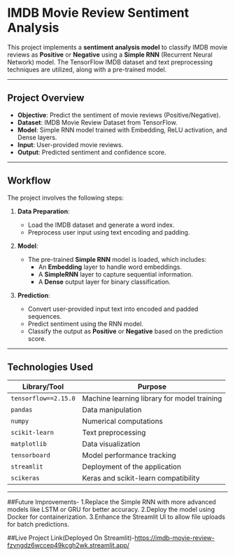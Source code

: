 # IMDB Movie Review Sentiment Analysis

This project implements a **sentiment analysis model** to classify IMDB movie reviews as **Positive** or **Negative** using a **Simple RNN** (Recurrent Neural Network) model. The TensorFlow IMDB dataset and text preprocessing techniques are utilized, along with a pre-trained model.

---

## Project Overview

- **Objective**: Predict the sentiment of movie reviews (Positive/Negative).
- **Dataset**: IMDB Movie Review Dataset from TensorFlow.
- **Model**: Simple RNN model trained with Embedding, ReLU activation, and Dense layers.
- **Input**: User-provided movie reviews.
- **Output**: Predicted sentiment and confidence score.

---

## Workflow

The project involves the following steps:

1. **Data Preparation**:
   - Load the IMDB dataset and generate a word index.
   - Preprocess user input using text encoding and padding.

2. **Model**:
   - The pre-trained **Simple RNN** model is loaded, which includes:
     - An **Embedding** layer to handle word embeddings.
     - A **SimpleRNN** layer to capture sequential information.
     - A **Dense** output layer for binary classification.

3. **Prediction**:
   - Convert user-provided input text into encoded and padded sequences.
   - Predict sentiment using the RNN model.
   - Classify the output as **Positive** or **Negative** based on the prediction score.

---

## Technologies Used

| **Library/Tool**      | **Purpose**                                 |
|------------------------|---------------------------------------------|
| `tensorflow==2.15.0`   | Machine learning library for model training |
| `pandas`              | Data manipulation                           |
| `numpy`               | Numerical computations                      |
| `scikit-learn`        | Text preprocessing                          |
| `matplotlib`          | Data visualization                          |
| `tensorboard`         | Model performance tracking                  |
| `streamlit`           | Deployment of the application               |
| `scikeras`            | Keras and scikit-learn compatibility        |

---

##Future Improvements-
1.Replace the Simple RNN with more advanced models like LSTM or GRU for better accuracy.
2.Deploy the model using Docker for containerization.
3.Enhance the Streamlit UI to allow file uploads for batch predictions.

##Live Project Link(Deployed On Streamlit)-https://imdb-movie-review-fzvngdz6wccep49kcgh2wk.streamlit.app/

